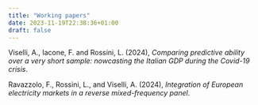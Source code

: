 ```yaml
---
title: "Working papers"
date: 2023-11-19T22:38:36+01:00
draft: false
---
```


Viselli, A., Iacone, F. and Rossini, L. (2024), *Comparing predictive ability over a very short sample: nowcasting the Italian GDP during the Covid-19 crisis*.

Ravazzolo, F., Rossini, L., and Viselli, A. (2024), *Integration of European electricity markets in a reverse mixed-frequency panel*.

